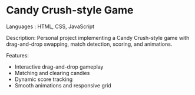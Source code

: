 # Candy Crush-style Game

Languages : HTML, CSS, JavaScript  

Description: 
Personal project implementing a Candy Crush-style game with drag-and-drop swapping, match detection, scoring, and animations.  

Features:
- Interactive drag-and-drop gameplay  
- Matching and clearing candies  
- Dynamic score tracking  
- Smooth animations and responsive grid  
